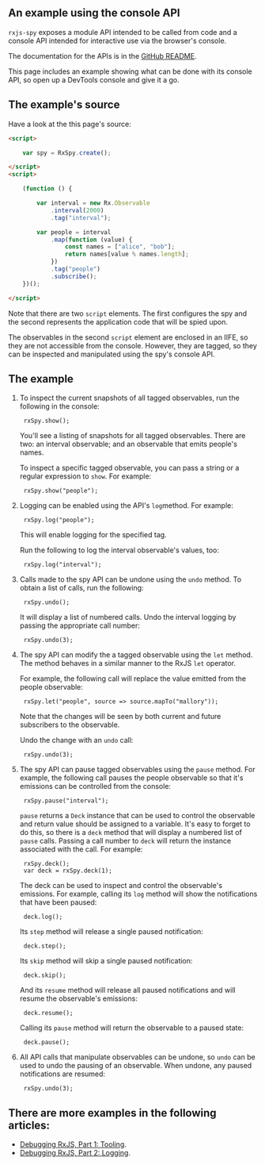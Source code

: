 ## An example using the console API

`rxjs-spy` exposes a module API intended to be called from code and a console API intended for interactive use via the browser's console.

The documentation for the APIs is in the [GitHub README](https://github.com/cartant/rxjs-spy).

This page includes an example showing what can be done with its console API, so open up a DevTools console and give it a go.

## The example's source

Have a look at the this page's source:

```html
<script>

    var spy = RxSpy.create();

</script>
<script>

    (function () {

        var interval = new Rx.Observable
            .interval(2000)
            .tag("interval");

        var people = interval
            .map(function (value) {
                const names = ["alice", "bob"];
                return names[value % names.length];
            })
            .tag("people")
            .subscribe();
    })();

</script>
```

Note that there are two `script` elements. The first configures the spy and the second represents the application code that will be spied upon.

The observables in the second `script` element are enclosed in an IIFE, so they are not accessible from the console. However, they are tagged, so they can be inspected and manipulated using the spy's console API.

## The example

1. To inspect the current snapshots of all tagged observables, run the following in the console:

        rxSpy.show();

    You'll see a listing of snapshots for all tagged observables. There are two: an interval observable; and an observable that emits people's names.

    To inspect a specific tagged observable, you can pass a string or a regular expression to `show`. For example:

        rxSpy.show("people");

1. Logging can be enabled using the API's `log`method. For example:

        rxSpy.log("people");

    This will enable logging for the specified tag.

    Run the following to log the interval observable's values, too:

        rxSpy.log("interval");

1. Calls made to the spy API can be undone using the `undo` method. To obtain a list of calls, run the following:

        rxSpy.undo();

    It will display a list of numbered calls. Undo the interval logging by passing the appropriate call number:

        rxSpy.undo(3);

1. The spy API can modify the a tagged observable using the `let` method. The method behaves in a similar manner to the RxJS `let` operator.

    For example, the following call will replace the value emitted from the people observable:

        rxSpy.let("people", source => source.mapTo("mallory"));

    Note that the changes will be seen by both current and future subscribers to the observable.

    Undo the change with an `undo` call:

        rxSpy.undo(3);

1. The spy API can pause tagged observables using the `pause` method. For example, the following call pauses the people observable so that it's emissions can be controlled from the console:

        rxSpy.pause("interval");

    `pause` returns a `Deck` instance that can be used to control the observable and return value should be assigned to a variable. It's easy to forget to do this, so there is a `deck` method that will display a numbered list of `pause` calls. Passing a call number to `deck` will return the instance associated with the call. For example:

        rxSpy.deck();
        var deck = rxSpy.deck(1);

    The deck can be used to inspect and control the observable's emissions. For example, calling its `log` method will show the notifications that have been paused:

        deck.log();

    Its `step` method will release a single paused notification:

        deck.step();

    Its `skip` method will skip a single paused notification:

        deck.skip();

    And its `resume` method will release all paused notifications and will resume the observable's emissions:

        deck.resume();

    Calling its `pause` method will return the observable to a paused state:

        deck.pause();

1. All API calls that manipulate observables can be undone, so `undo` can be used to undo the pausing of an observable. When undone, any paused notifications are resumed:

        rxSpy.undo(3);

## There are more examples in the following articles:

* [Debugging RxJS, Part 1: Tooling](https://medium.com/@cartant/debugging-rxjs-4f0340286dd3).
* [Debugging RxJS, Part 2: Logging](https://medium.com/@cartant/debugging-rxjs-part-2-logging-56904459f144).

<script>
    (function(i,s,o,g,r,a,m){i['GoogleAnalyticsObject']=r;i[r]=i[r]||function(){
    (i[r].q=i[r].q||[]).push(arguments)},i[r].l=1*new Date();a=s.createElement(o),
    m=s.getElementsByTagName(o)[0];a.async=1;a.src=g;m.parentNode.insertBefore(a,m)
    })(window,document,'script','https://www.google-analytics.com/analytics.js','ga');
    ga('create', 'UA-103034213-2', 'auto');
    ga('send', 'pageview');
</script>
<script src="https://unpkg.com/core-js/client/core.js"></script>
<script src="https://unpkg.com/rxjs@5/bundles/Rx.js"></script>
<script src="https://unpkg.com/rxjs-spy@6.0.0-rc.3"></script>
<script>

    var spy = RxSpy.create();

</script>
<script>

    (function () {

        var interval = new Rx.Observable
            .interval(2000)
            .tag("interval");

        var people = interval
            .map(function (value) {
                const names = ["alice", "bob"];
                return names[value % names.length];
            })
            .tag("people")
            .subscribe();
    })();

</script>